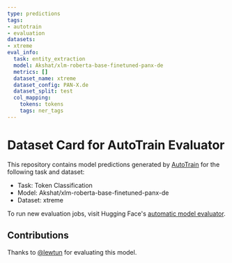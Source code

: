 ```yaml
---
type: predictions
tags:
- autotrain
- evaluation
datasets:
- xtreme
eval_info:
  task: entity_extraction
  model: Akshat/xlm-roberta-base-finetuned-panx-de
  metrics: []
  dataset_name: xtreme
  dataset_config: PAN-X.de
  dataset_split: test
  col_mapping:
    tokens: tokens
    tags: ner_tags
---
```

# Dataset Card for AutoTrain Evaluator

This repository contains model predictions generated by [AutoTrain](https://huggingface.co/autotrain) for the following task and dataset:

* Task: Token Classification
* Model: Akshat/xlm-roberta-base-finetuned-panx-de
* Dataset: xtreme

To run new evaluation jobs, visit Hugging Face's [automatic model evaluator](https://huggingface.co/spaces/autoevaluate/model-evaluator).

## Contributions

Thanks to [@lewtun](https://huggingface.co/lewtun) for evaluating this model.